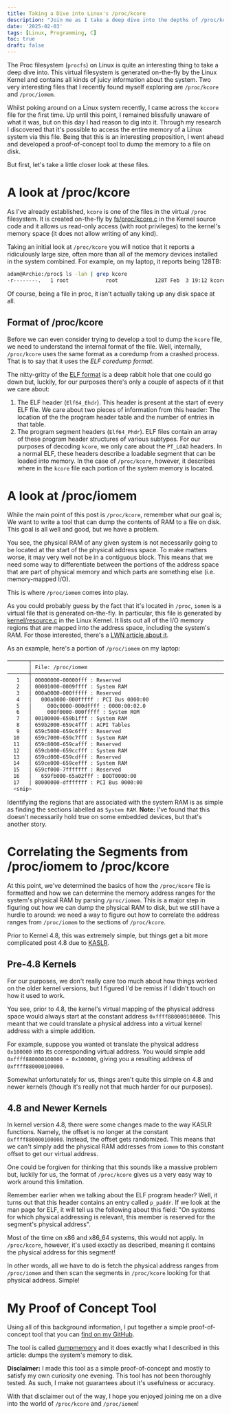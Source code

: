 ```yaml
---
title: Taking a Dive into Linux's /proc/kcore
description: "Join me as I take a deep dive into the depths of /proc/kcore in Linux."
date: '2025-02-03'
tags: [Linux, Programming, C]
toc: true
draft: false
---
```


The Proc filesystem (`procfs`) on Linux is quite an interesting thing to take a deep dive into. This virtual filesystem is generated on-the-fly by the Linux Kernel and contains all kinds of juicy information about the system. Two very interesting files that I recently found myself exploring are `/proc/kcore` and `/proc/iomem`. 

Whilst poking around on a Linux system recently, I came across the `kccore` file for the first time. Up until this point, I remained blissfully unaware of what it was, but on this day I had reason to dig into it. Through my research I discovered that it's possible to access the entire memory of a Linux system via this file. Being that this is an interesting proposition, I went ahead and developed a proof-of-concept tool to dump the memory to a file on disk.

But first, let's take a little closer look at these files.

# A look at /proc/kcore

As I've already established, `kcore` is one of the files in the virtual `/proc` filesystem. It is created on-the-fly by [fs/proc/kcore.c](https://elixir.bootlin.com/linux/v6.13.1/source/fs/proc/kcore.c) in the Kernel source code and it allows us read-only access (with root privileges) to the kernel's memory space (it does not allow writing of any kind). 

Taking an initial look at `/proc/kcore` you will notice that it reports a ridiculously large size, often more than all of the memory devices installed in the system combined. For example, on my laptop, it reports being 128TB:

```bash
adam@Archie:/proc$ ls -lah | grep kcore
-r--------.   1 root            root            128T Feb  3 19:12 kcore
```

Of course, being a file in proc, it isn't actually taking up any disk space at all. 

## Format of /proc/kcore

Before we can even consider trying to develop a tool to dump the `kcore` file, we need to understand the internal format of the file. Well, internally, `/proc/kcore` uses the same format as a coredump from a crashed process. That is to say that it uses the *ELF coredump format*.

The nitty-gritty of the [ELF format](https://refspecs.linuxfoundation.org/elf/elf.pdf) is a deep rabbit hole that one could go down but, luckily, for our purposes there's only a couple of aspects of it that we care about:

1. The ELF header (`Elf64_Ehdr`). This header is present at the start of every ELF file. We care about two pieces of information from this header: The location of the the program header table and the number of entries in that table.
2. The program segment headers (`Elf64_Phdr`). ELF files contain an array of these program header structures of various subtypes. For our purposes of decoding `kcore`, we only care about the `PT_LOAD` headers. In a normal ELF, these headers describe a loadable segment that can be loaded into memory. In the case of `/proc/kcore`, however, it describes where in the `kcore` file each portion of the system memory is located. 

# A look at /proc/iomem

While the main point of this post is `/proc/kcore`, remember what our goal is; We want to write a tool that can dump the contents of RAM to a file on disk. This goal is all well and good, but we have a problem.

You see, the physical RAM of any given system is not necessarily going to be located at the start of the physical address space. To make matters worse, it may very well not be in a contiguous block. This means that we need some way to differentiate between the portions of the address space that are part of physical memory and which parts are something else (i.e. memory-mapped I/O). 

This is where `/proc/iomem` comes into play.

As you could probably guess by the fact that it's located in `/proc`, `iomem` is a virtual file that is generated on-the-fly. In particular, this file is generated by [kernel/resource.c](https://elixir.bootlin.com/linux/v6.13.1/source/kernel/resource.c) in the Linux Kernel. It lists out all of the I/O memory regions that are mapped into the address space, including the system's RAM. For those interested, there's a [LWN article about it](https://lwn.net/Articles/102232/).

As an example, here's a portion of `/proc/iomem` on my laptop:

```bash
───────┬─────────────────────────────────────────────────────────────────────────────────────────
       │ File: /proc/iomem
───────┼─────────────────────────────────────────────────────────────────────────────────────────
   1   │ 00000000-00000fff : Reserved
   2   │ 00001000-0009ffff : System RAM
   3   │ 000a0000-000fffff : Reserved
   4   │   000a0000-000fffff : PCI Bus 0000:00
   5   │     000c0000-000dffff : 0000:00:02.0
   6   │     000f0000-000fffff : System ROM
   7   │ 00100000-659b1fff : System RAM
   8   │ 659b2000-659c4fff : ACPI Tables
   9   │ 659c5000-659c6fff : Reserved
  10   │ 659c7000-659c7fff : System RAM
  11   │ 659c8000-659cafff : Reserved
  12   │ 659cb000-659ccfff : System RAM
  13   │ 659cd000-659cdfff : Reserved
  14   │ 659ce000-659cefff : System RAM
  15   │ 659cf000-7fffffff : Reserved
  16   │   659fb000-65a02fff : BOOT0000:00
  17   │ 80000000-dfffffff : PCI Bus 0000:00
  <snip>
```

Identifying the regions that are associated with the system RAM is as simple as finding the sections labelled as `System RAM`. **Note:** I've found that this doesn't necessarily hold true on some embedded devices, but that's another story. 

# Correlating the Segments from /proc/iomem to /proc/kcore

At this point, we've determined the basics of how the `/proc/kcore` file is formatted and how we can determine the memory address ranges for the system's physical RAM by parsing `/proc/iomem`. This is a major step in figuring out how we can dump the physical RAM to disk, but we still have a hurdle to around: we need a way to figure out how to correlate the address ranges from `/proc/iomem` to the sections of `/proc/kcore`. 

Prior to Kernel 4.8, this was extremely simple, but things get a bit more complicated post 4.8 due to [KASLR](https://www.ibm.com/docs/en/linux-on-systems?topic=shutdown-kaslr). 

## Pre-4.8 Kernels

For our purposes, we don't really care too much about how things worked on the older kernel versions, but I figured I'd be remiss if I didn't touch on how it used to work.

You see, prior to 4.8, the kernel's virtual mapping of the physical address space would always start at the constant address `0xffff880000100000`. This meant that we could translate a physical address into a virtual kernel address with a simple addition.

For example, suppose you wanted ot translate the physical address `0x100000` into its corresponding virtual address. You would simple add `0xffff880000100000 + 0x100000`, giving you a resulting address of `0xffff880000100000`. 

Somewhat unfortunately for us, things aren't quite this simple on 4.8 and newer kernels (though it's really not that much harder for our purposes).

## 4.8 and Newer Kernels

In kernel version 4.8, there were some changes made to the way KASLR functions. Namely, the offset is no longer at the constant `0xffff880000100000`. Instead, the offset gets randomized. This means that we can't simply add the physical RAM addresses from `iomem` to this constant offset to get our virtual address. 

One could be forgiven for thinking that this sounds like a massive problem but, luckily for us, the format of `/proc/kcore` gives us a very easy way to work around this limitation. 

Remember earlier when we talking about the ELF program header? Well, it turns out that this header contains an entry called `p_paddr`. If we look at the man page for ELF, it will tell us the following about this field: "On systems for which physical addressing is relevant, this member is reserved for the segment's physical address".

Most of the time on x86 and x86_64 systems, this would not apply. In `/proc/kcore`, however, it's used exactly as described, meaning it contains the physical address for this segment!

In other words, all we have to do is fetch the physical address ranges from `/proc/iomem` and then scan the segments in `/proc/kcore` looking for that physical address. Simple!

# My Proof of Concept Tool

Using all of this background information, I put together a simple proof-of-concept tool that you can [find on my GitHub](https://github.com/serialphotog/Linux-Memory-Dumper). 

The tool is called [dumpmemory](https://github.com/serialphotog/Linux-Memory-Dumper/blob/main/dumpmemory.c) and it does exactly what I described in this article: dumps the system's memory to disk.

**Disclaimer:** I made this tool as a simple proof-of-concept and mostly to satisfy my own curiosity one evening. This tool has not been thoroughly tested. As such, I make not guarantees about it's usefulness or accuracy. 

With that disclaimer out of the way, I hope you enjoyed joining me on a dive into the world of `/proc/kcore` and `/proc/iomem`!